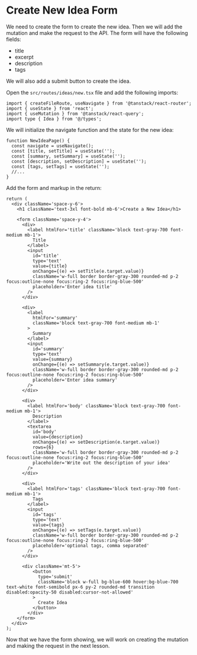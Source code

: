 # Create New Idea Form

We need to create the form to create the new idea. Then we will add the mutation and make the request to the API. The form will have the following fields:

- title
- excerpt
- description
- tags

We will also add a submit button to create the idea.

Open the `src/routes/ideas/new.tsx` file and add the following imports:

```tsx
import { createFileRoute, useNavigate } from '@tanstack/react-router';
import { useState } from 'react';
import { useMutation } from '@tanstack/react-query';
import type { Idea } from '@/types';
```

We will initialize the navigate function and the state for the new idea:

```tsx
function NewIdeaPage() {
  const navigate = useNavigate();
  const [title, setTitle] = useState('');
  const [summary, setSummary] = useState('');
  const [description, setDescription] = useState('');
  const [tags, setTags] = useState('');
  //...
}
```

Add the form and markup in the return:

```tsx
return (
  <div className='space-y-6'>
    <h1 className='text-3xl font-bold mb-6'>Create a New Idea</h1>

    <form className='space-y-4'>
      <div>
        <label htmlFor='title' className='block text-gray-700 font-medium mb-1'>
          Title
        </label>
        <input
          id='title'
          type='text'
          value={title}
          onChange={(e) => setTitle(e.target.value)}
          className='w-full border border-gray-300 rounded-md p-2 focus:outline-none focus:ring-2 focus:ring-blue-500'
          placeholder='Enter idea title'
        />
      </div>

      <div>
        <label
          htmlFor='summary'
          className='block text-gray-700 font-medium mb-1'
        >
          Summary
        </label>
        <input
          id='summary'
          type='text'
          value={summary}
          onChange={(e) => setSummary(e.target.value)}
          className='w-full border border-gray-300 rounded-md p-2 focus:outline-none focus:ring-2 focus:ring-blue-500'
          placeholder='Enter idea summary'
        />
      </div>

      <div>
        <label htmlFor='body' className='block text-gray-700 font-medium mb-1'>
          Description
        </label>
        <textarea
          id='body'
          value={description}
          onChange={(e) => setDescription(e.target.value)}
          rows={6}
          className='w-full border border-gray-300 rounded-md p-2 focus:outline-none focus:ring-2 focus:ring-blue-500'
          placeholder='Write out the description of your idea'
        />
      </div>

      <div>
        <label htmlFor='tags' className='block text-gray-700 font-medium mb-1'>
          Tags
        </label>
        <input
          id='tags'
          type='text'
          value={tags}
          onChange={(e) => setTags(e.target.value)}
          className='w-full border border-gray-300 rounded-md p-2 focus:outline-none focus:ring-2 focus:ring-blue-500'
          placeholder='optional tags, comma separated'
        />
      </div>

      <div className='mt-5'>
          <button
            type='submit'
            className='block w-full bg-blue-600 hover:bg-blue-700 text-white font-semibold px-6 py-2 rounded-md transition disabled:opacity-50 disabled:cursor-not-allowed'
          >
            Create Idea
          </button>
        </div>
    </form>
  </div>
);
```

Now that we have the form showing, we will work on creating the mutation and making the request in the next lesson.
